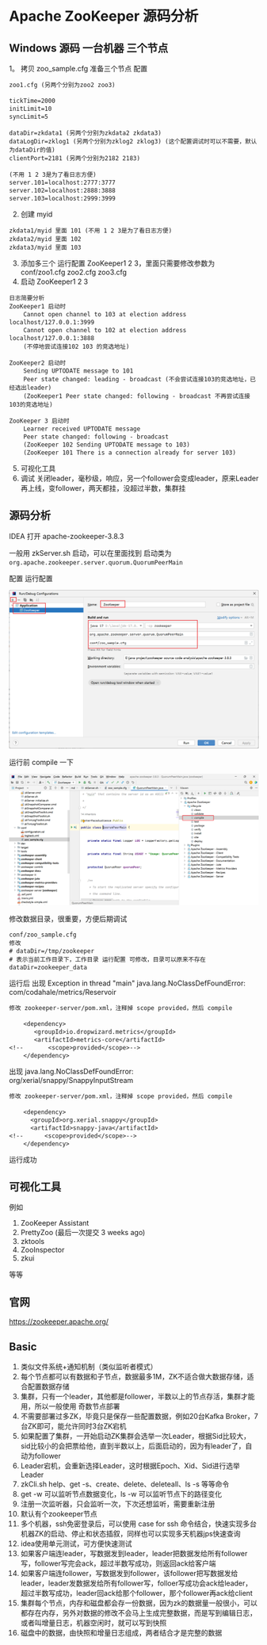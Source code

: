 # Apache ZooKeeper 源码分析

## Windows 源码 一台机器 三个节点

1。 拷贝 zoo_sample.cfg 准备三个节点 配置
```
zoo1.cfg (另两个分别为zoo2 zoo3)

tickTime=2000
initLimit=10
syncLimit=5

dataDir=zkdata1 (另两个分别为zkdata2 zkdata3)
dataLogDir=zklog1 (另两个分别为zklog2 zklog3) (这个配置调试时可以不需要，默认为dataDir的值)
clientPort=2181 (另两个分别为2182 2183)

(不用 1 2 3是为了看日志方便)
server.101=localhost:2777:3777
server.102=localhost:2888:3888
server.103=localhost:2999:3999
```

2. 创建 myid
```
zkdata1/myid 里面 101 (不用 1 2 3是为了看日志方便)
zkdata2/myid 里面 102
zkdata3/myid 里面 103
```
3. 添加多三个 运行配置 ZooKeeper1 2 3，里面只需要修改参数为 conf/zoo1.cfg zoo2.cfg zoo3.cfg
4. 启动 ZooKeeper1 2 3
```
日志简要分析
ZooKeeper1 启动时
    Cannot open channel to 103 at election address localhost/127.0.0.1:3999
    Cannot open channel to 102 at election address localhost/127.0.0.1:3888
    (不停地尝试连接102 103 的竞选地址)

ZooKeeper2 启动时
    Sending UPTODATE message to 101
    Peer state changed: leading - broadcast (不会尝试连接103的竞选地址，已经选出leader)
    (ZooKeeper1 Peer state changed: following - broadcast 不再尝试连接103的竞选地址)

ZooKeeper 3 启动时
    Learner received UPTODATE message
    Peer state changed: following - broadcast
    (ZooKeeper 102 Sending UPTODATE message to 103)
    (ZooKeeper 101 There is a connection already for server 103)
```
5. 可视化工具
6. 调试 关闭leader，毫秒级，响应，另一个follower会变成leader，原来Leader再上线，变follower，两天都挂，没超过半数，集群挂

## 源码分析

IDEA 打开 apache-zookeeper-3.8.3

一般用 zkServer.sh 启动，可以在里面找到 启动类为 `org.apache.zookeeper.server.quorum.QuorumPeerMain`

配置 运行配置

![image_01.png](image/image_01.png)

运行前 compile 一下 

![image_02.png](image/image_02.png)

修改数据目录，很重要，方便后期调试

    conf/zoo_sample.cfg
    修改
    # dataDir=/tmp/zookeeper
    # 表示当前工作目录下，工作目录 运行配置 可修改，目录可以原来不存在
    dataDir=zookeeper_data

运行后 出现 Exception in thread "main" java.lang.NoClassDefFoundError: com/codahale/metrics/Reservoir

```
修改 zookeeper-server/pom.xml，注释掉 scope provided，然后 compile

    <dependency>
       <groupId>io.dropwizard.metrics</groupId>
       <artifactId>metrics-core</artifactId>
<!--       <scope>provided</scope>-->
    </dependency>
```

出现 java.lang.NoClassDefFoundError: org/xerial/snappy/SnappyInputStream

```
修改 zookeeper-server/pom.xml，注释掉 scope provided，然后 compile

    <dependency>
      <groupId>org.xerial.snappy</groupId>
      <artifactId>snappy-java</artifactId>
<!--      <scope>provided</scope>-->
    </dependency>
```

运行成功

## 可视化工具

例如

1. ZooKeeper Assistant
2. PrettyZoo (最后一次提交 3 weeks ago)
3. zktools
4. ZooInspector
5. zkui

等等

## 官网

https://zookeeper.apache.org/

## Basic

1. 类似文件系统+通知机制（类似监听者模式）
2. 每个节点都可以有数据和子节点，数据最多1M，ZK不适合做大数据存储，适合配置数据存储
3. 集群，只有一个leader，其他都是follower，半数以上的节点存活，集群才能用，所以一般使用 奇数节点部署
4. 不需要部署过多ZK，毕竟只是保存一些配置数据，例如20台Kafka Broker，7台ZK即可，能允许同时3台ZK宕机
5. 如果配置了集群，一开始启动ZK集群会选举一次Leader，根据Sid比较大，sid比较小的会把票给他，直到半数以上，后面启动的，因为有leader了，自动为follower
6. Leader宕机，会重新选择Leader，这时根据Epoch、Xid、Sid进行选举Leader
7. zkCli.sh help、get -s、create、delete、deleteall、ls -s 等等命令
8. get -w 可以监听节点数据变化，ls -w 可以监听节点下的路径变化
9. 注册一次监听器，只会监听一次，下次还想监听，需要重新注册
10. 默认有个zookeeper节点
11. 多个机器，ssh免密登录后，可以使用 case for ssh 命令结合，快速实现多台机器ZK的启动、停止和状态插叙，同样也可以实现多天机器jps快速查询
12. idea使用单元测试，可方便快速测试
13. 如果客户端连leader，写数据发到leader，leader把数据发给所有follower写，follower写完会ack，超过半数写成功，则返回ack给客户端
14. 如果客户端连follower，写数据发到follower，该follower把写数据发给leader，leader发数据发给所有follower写，folloer写成功会ack给leader，超过半数写成功，leader回ack给那个follower，那个follower再ack给client
15. 集群每个节点，内存和磁盘都会存一份数据，因为zk的数据量一般很小，可以都存在内存，另外对数据的修改不会马上生成完整数据，而是写到编辑日志，或者叫增量日志，机器空闲时，就可以写到快照
16. 磁盘中的数据，由快照和增量日志组成，两者结合才是完整的数据